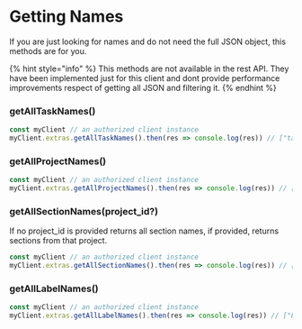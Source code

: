 # Getting Names

If you are just looking for names and do not need the full JSON object, this methods are for you.

{% hint style="info" %}
This methods are not available in the rest API. They have been implemented just for this client and dont provide performance improvements respect of getting all JSON and filtering it.
{% endhint %}

### getAllTaskNames()

```javascript
const myClient // an authorized client instance
myClient.extras.getAllTaskNames().then(res => console.log(res)) // ["task1 content", "task2 content", ...]
```

### getAllProjectNames()

```javascript
const myClient // an authorized client instance
myClient.extras.getAllProjectNames().then(res => console.log(res)) // ["Inbox", "Project 1", ...]
```

### getAllSectionNames(project\_id?)

If no project\_id is provided returns all section names, if provided, returns sections from that project.

```javascript
const myClient // an authorized client instance
myClient.extras.getAllSectionNames().then(res => console.log(res)) // ["Section 1", "Section 2", ...]
```

### getAllLabelNames()

```javascript
const myClient // an authorized client instance
myClient.extras.getAllLabelNames().then(res => console.log(res)) // ["Label-1", "another-label", ...]
```
